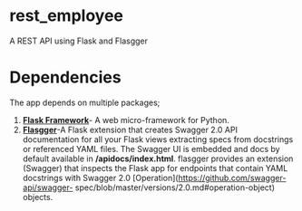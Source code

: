 # rest_employee
A REST API using Flask and Flasgger 


# Dependencies
 The app depends on multiple packages;

   1. [**Flask Framework**](http://flask.pocoo.org/)- A web micro-framework for Python.
   2. [**Flasgger**](https://pypi.python.org/pypi/flasgger/0.5.2)-A Flask extension that creates Swagger 2.0 API documentation       for all your Flask views extracting specs from docstrings or referenced YAML files. The Swagger UI is embedded and docs         by default available in **/apidocs/index.html**. flasgger provides an extension (Swagger) that inspects the Flask app for       endpoints that contain YAML docstrings with Swagger 2.0 [Operation](https://github.com/swagger-api/swagger-         spec/blob/master/versions/2.0.md#operation-object) objects.
  
